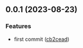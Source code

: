 ## 0.0.1 (2023-08-23)

### Features

- first commit ([cb2cead](https://github.com/xiaoluoboding/vue-color-wheel/commit/cb2cead6930a9537a6888bde354d776e65133dec))
